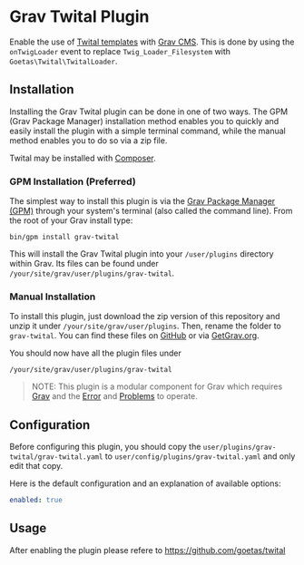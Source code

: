 # Grav Twital Plugin

Enable the use of [Twital templates](https://github.com/goetas/twital) with [Grav CMS](http://github.com/getgrav/grav). This is done by using the `onTwigLoader` event to replace `Twig_Loader_Filesystem` with `Goetas\Twital\TwitalLoader`.

## Installation

Installing the Grav Twital plugin can be done in one of two ways. The GPM (Grav Package Manager) installation method enables you to quickly and easily install the plugin with a simple terminal command, while the manual method enables you to do so via a zip file.

Twital may be installed with [Composer](https://getcomposer.org).

### GPM Installation (Preferred)

The simplest way to install this plugin is via the [Grav Package Manager (GPM)](http://learn.getgrav.org/advanced/grav-gpm) through your system's terminal (also called the command line).  From the root of your Grav install type:

    bin/gpm install grav-twital

This will install the Grav Twital plugin into your `/user/plugins` directory within Grav. Its files can be found under `/your/site/grav/user/plugins/grav-twital`.

### Manual Installation

To install this plugin, just download the zip version of this repository and unzip it under `/your/site/grav/user/plugins`. Then, rename the folder to `grav-twital`. You can find these files on [GitHub](https://github.com/tsnorri/grav-plugin-twital) or via [GetGrav.org](http://getgrav.org/downloads/plugins#extras).

You should now have all the plugin files under

    /your/site/grav/user/plugins/grav-twital
	
> NOTE: This plugin is a modular component for Grav which requires [Grav](http://github.com/getgrav/grav) and the [Error](https://github.com/getgrav/grav-plugin-error) and [Problems](https://github.com/getgrav/grav-plugin-problems) to operate.

## Configuration

Before configuring this plugin, you should copy the `user/plugins/grav-twital/grav-twital.yaml` to `user/config/plugins/grav-twital.yaml` and only edit that copy.

Here is the default configuration and an explanation of available options:

```yaml
enabled: true
```

## Usage

After enabling the plugin please refere to https://github.com/goetas/twital
